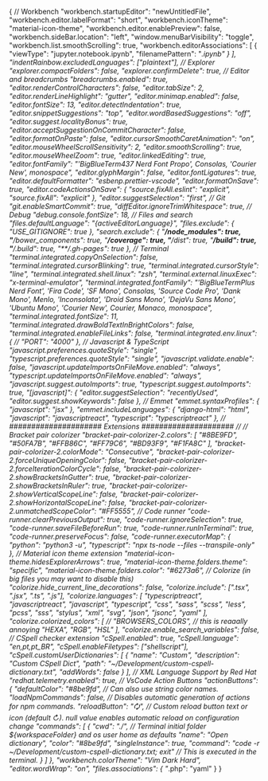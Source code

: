 { // Workbench "workbench.startupEditor": "newUntitledFile", "workbench.editor.labelFormat": "short", "workbench.iconTheme": "material-icon-theme", "workbench.editor.enablePreview": false, "workbench.sideBar.location": "left", "window.menuBarVisibility": "toggle", "workbench.list.smoothScrolling": true, "workbench.editorAssociations": [ { "viewType": "jupyter.notebook.ipynb", "filenamePattern": "*.ipynb" } ], "indentRainbow.excludedLanguages": ["plaintext"], // Explorer "explorer.compactFolders": false, "explorer.confirmDelete": true, // Editor and breadcrumbs "breadcrumbs.enabled": true, "editor.renderControlCharacters": false, "editor.tabSize": 2, "editor.renderLineHighlight": "gutter", "editor.minimap.enabled": false, "editor.fontSize": 13, "editor.detectIndentation": true, "editor.snippetSuggestions": "top", "editor.wordBasedSuggestions": "off", "editor.suggest.localityBonus": true, "editor.acceptSuggestionOnCommitCharacter": false, "editor.formatOnPaste": false, "editor.cursorSmoothCaretAnimation": "on", "editor.mouseWheelScrollSensitivity": 2, "editor.smoothScrolling": true, "editor.mouseWheelZoom": true, "editor.linkedEditing": true, "editor.fontFamily": "'BigBlueTerm437 Nerd Font Propo', Consolas, 'Courier New', monospace", "editor.glyphMargin": false, "editor.fontLigatures": true, "editor.defaultFormatter": "esbenp.prettier-vscode", "editor.formatOnSave": true, "editor.codeActionsOnSave": { "source.fixAll.eslint": "explicit", "source.fixAll": "explicit" }, "editor.suggestSelection": "first", // Git "git.enableSmartCommit": true, "diffEditor.ignoreTrimWhitespace": true, // Debug "debug.console.fontSize": 18, // Files and search "files.defaultLanguage": "{activeEditorLanguage}", "files.exclude": { "USE_GITIGNORE": true }, "search.exclude": { "**/node_modules": true, "**/bower_components": true, "**/coverage": true, "**/dist": true, "**/build": true, "**/.build": true, "**/.gh-pages": true }, // Terminal "terminal.integrated.copyOnSelection": false, "terminal.integrated.cursorBlinking": true, "terminal.integrated.cursorStyle": "line", "terminal.integrated.shell.linux": "zsh", "terminal.external.linuxExec": "x-terminal-emulator", "terminal.integrated.fontFamily": "'BigBlueTermPlus Nerd Font', 'Fira Code', 'SF Mono', Consolas, 'Source Code Pro', 'Dank Mono', Menlo, 'Inconsolata', 'Droid Sans Mono', 'DejaVu Sans Mono', 'Ubuntu Mono', 'Courier New', Courier, Monaco, monospace", "terminal.integrated.fontSize": 11, "terminal.integrated.drawBoldTextInBrightColors": false, "terminal.integrated.enableFileLinks": false, "terminal.integrated.env.linux": { // "PORT": "4000" }, // Javascript & TypeScript "javascript.preferences.quoteStyle": "single", "typescript.preferences.quoteStyle": "single", "javascript.validate.enable": false, "javascript.updateImportsOnFileMove.enabled": "always", "typescript.updateImportsOnFileMove.enabled": "always", "javascript.suggest.autoImports": true, "typescript.suggest.autoImports": true, "[javascript]": { "editor.suggestSelection": "recentlyUsed", "editor.suggest.showKeywords": false }, // Emmet "emmet.syntaxProfiles": { "javascript": "jsx" }, "emmet.includeLanguages": { "django-html": "html", "javascript": "javascriptreact", "typescript": "typescriptreact" }, // ##################### Extensions ##################### // // Bracket pair colorizer "bracket-pair-colorizer-2.colors": [ "#8BE9FD", "#50FA7B", "#FFB86C", "#FF79C6", "#BD93F9", "#F1FA8C" ], "bracket-pair-colorizer-2.colorMode": "Consecutive", "bracket-pair-colorizer-2.forceUniqueOpeningColor": false, "bracket-pair-colorizer-2.forceIterationColorCycle": false, "bracket-pair-colorizer-2.showBracketsInGutter": true, "bracket-pair-colorizer-2.showBracketsInRuler": true, "bracket-pair-colorizer-2.showVerticalScopeLine": false, "bracket-pair-colorizer-2.showHorizontalScopeLine": false, "bracket-pair-colorizer-2.unmatchedScopeColor": "#FF5555", // Code runner "code-runner.clearPreviousOutput": true, "code-runner.ignoreSelection": true, "code-runner.saveFileBeforeRun": true, "code-runner.runInTerminal": true, "code-runner.preserveFocus": false, "code-runner.executorMap": { "python": "python3 -u", "typescript": "npx ts-node --files --transpile-only" }, // Material icon theme extension "material-icon-theme.hidesExplorerArrows": true, "material-icon-theme.folders.theme": "specific", "material-icon-theme.folders.color": "#6273a6", // Colorize (in big files you may want to disable this) "colorize.hide_current_line_decorations": false, "colorize.include": [".tsx", ".jsx", ".ts", ".js"], "colorize.languages": [ "typescriptreact", "javascriptreact", "javascript", "typescript", "css", "sass", "scss", "less", "pcss", "sss", "stylus", "xml", "svg", "json", "jsonc", "yaml" ], "colorize.colorized_colors": [ // "BROWSERS_COLORS", // this is reaaally annoying "HEXA", "RGB", "HSL" ], "colorize.enable_search_variables": false, // CSpell checker extension "cSpell.enabled": true, "cSpell.language": "en,pt,pt_BR", "cSpell.enableFiletypes": ["shellscript"], "cSpell.customUserDictionaries": [ { "name": "Custom", "description": "Custom CSpell Dict", "path": "~/Development/custom-cspell-dictionary.txt", "addWords": false } ], // XML Language Support by Red Hat "redhat.telemetry.enabled": true, // VsCode Action Buttons "actionButtons": { "defaultColor": "#8be9fd", // Can also use string color names. "loadNpmCommands": false, // Disables automatic generation of actions for npm commands. "reloadButton": "🗘", // Custom reload button text or icon (default ↻). null value enables automatic reload on configuration change "commands": [ { "cwd": "./", // Terminal initial folder ${workspaceFolder} and os user home as defaults "name": "Open dictionary", "color": "#8be9fd", "singleInstance": true, "command": "code -r ~/Development/custom-cspell-dictionary.txt; exit" // This is executed in the terminal. } ] }, "workbench.colorTheme": "Vim Dark Hard", "editor.wordWrap": "on", "files.associations": { "*.php": "yaml" } }
